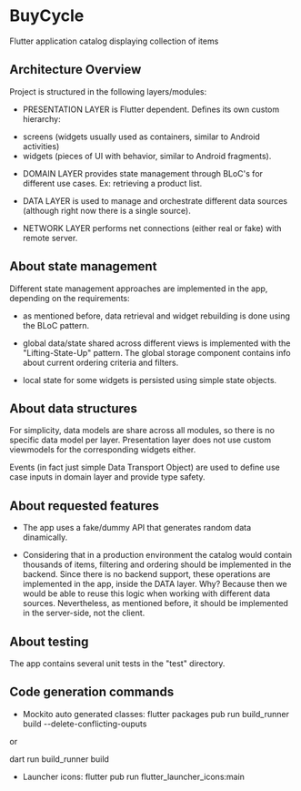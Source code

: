 # BuyCycle

Flutter application catalog displaying collection of items

## Architecture Overview

Project is structured in the following layers/modules:

- PRESENTATION LAYER is Flutter dependent. Defines its own custom hierarchy:

* screens (widgets usually used as containers, similar to Android activities)
* widgets (pieces of UI with behavior, similar to Android fragments).

- DOMAIN LAYER provides state management through BLoC's for different use cases.
Ex: retrieving a product list.

- DATA LAYER is used to manage and orchestrate different data sources (although right now there is a
single source).

- NETWORK LAYER performs net connections (either real or fake) with remote server.

## About state management

Different state management approaches are implemented in the app, depending on the requirements:

- as mentioned before, data retrieval and widget rebuilding is done using the BLoC pattern.

- global data/state shared across different views is implemented with the "Lifting-State-Up" pattern.
The global storage component contains info about current ordering criteria and filters.

- local state for some widgets is persisted using simple state objects.

## About data structures

For simplicity, data models are share across all modules, so there is no specific data model per layer.
Presentation layer does not
use custom viewmodels for the corresponding widgets either.

Events (in fact just simple Data Transport Object) are used to define use case inputs in domain
layer and provide type safety.

## About requested features

- The app uses a fake/dummy API that generates random data dinamically.

- Considering that in a production environment the catalog would contain thousands of items, filtering
and ordering should be implemented in the backend. Since there is no backend support, these operations
are implemented in the app, inside the DATA layer. Why? Because then we would be able to reuse this logic
when working with different data sources. Nevertheless, as mentioned before, it should be implemented
in the server-side, not the client.

## About testing

The app contains several unit tests in the "test" directory.

## Code generation commands

- Mockito auto generated classes:
flutter packages pub run build_runner build --delete-conflicting-ouputs

or

dart run build_runner build

- Launcher icons:
flutter pub run flutter_launcher_icons:main
